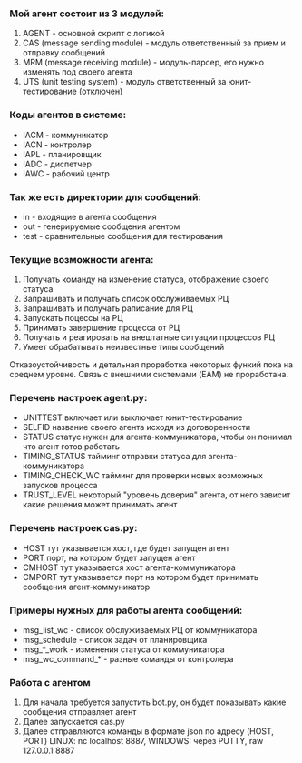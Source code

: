 ### Мой агент состоит из 3 модулей:
  1.  AGENT - основной скрипт с логикой
  2.  CAS (message sending module) - модуль ответственный за прием и отправку сообщений
  3.  MRM (message receiving module) - модуль-парсер, его нужно изменять под своего агента 
  4.  UTS (unit testing system) - модуль ответственный за юнит-тестирование (отключен)
  
### Коды агентов в системе:
  * IACM - коммуникатор
  * IACN - контролер
  * IAPL - планировщик
  * IADC - диспетчер
  * IAWC - рабочий центр

### Так же есть директории для сообщений:
  *  in - входящие в агента сообщения
  *  out - генерируемые сообщения агентом
  *  test - сравнительные сообщения для тестирования

### Текущие возможности агента:
  1.  Получать команду на изменение статуса, отображение своего статуса
  2.  Запрашивать и получать список обслуживаемых РЦ
  3.  Запрашивать и получать раписание для РЦ
  4.  Запускать поцессы на РЦ
  5.  Принимать завершение процесса от РЦ
  6.  Получать и реагировать на внештатные ситуации процессов РЦ
  7.  Умеет обрабатывать неизвестные типы сообщений
 
Отказоустойчивость и детальная проработка некоторых функий пока на среднем уровне.
Связь с внешними системами (EAM) не проработана.

### Перечень настроек agent.py:
* UNITTEST включает или выключает юнит-тестирование
* SELFID название своего агента исходя из договоренности
* STATUS статус нужен для агента-коммуникатора, чтобы он понимал что агент готов работать
* TIMING_STATUS тайминг отправки статуса для агента-коммуникатора
* TIMING_CHECK_WC тайминг для проверки новых возможных запусков процесса
* TRUST_LEVEL некоторый "уровень доверия" агента, от него зависит какие решения может принимать агент

### Перечень настроек cas.py:
* HOST тут указывается хост, где будет запущен агент
* PORT порт, на котором будет запущен агент 
* CMHOST тут указывается хост агента-коммуникатора
* CMPORT тут указывается порт на котором будет принимать сообщения агент-коммуникатор

### Примеры нужных для работы агента сообщений:
* msg_list_wc - список обслуживаемых РЦ от коммуникатора
* msg_schedule - список задач от планировщика
* msg_*_work - изменения статуса от коммуникатора
* msg_wc_command_* - разные команды от контролера

### Работа с агентом
1. Для начала требуется запустить bot.py, он будет показывать какие сообщения отправляет агент
2. Далее запускается cas.py
3. Далее отправляются команды в формате json по адресу (HOST, PORT) LINUX: nc localhost 8887, WINDOWS: через PUTTY, raw 127.0.0.1 8887  
